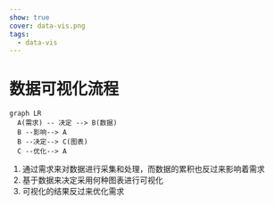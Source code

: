 ```yaml
---
show: true
cover: data-vis.png
tags:
  - data-vis
---
```


# 数据可视化流程

```mermaid
graph LR
  A(需求) -- 决定 --> B(数据)
  B --影响--> A
  B --决定--> C(图表)
  C --优化--> A
```

1. 通过需求来对数据进行采集和处理，而数据的累积也反过来影响着需求
2. 基于数据来决定采用何种图表进行可视化
3. 可视化的结果反过来优化需求